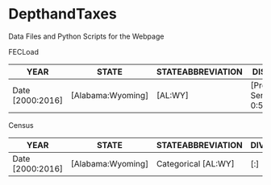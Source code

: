 # DepthandTaxes
Data Files and Python Scripts for the Webpage

FECLoad

| YEAR | STATE | STATEABBREVIATION | DISTRICT | FECID | INCUMBENTINDICATOR | CANDIDATENAME | PARTY | PRIMARYVOTES | RUNOFFVOTES | GENERALVOTES | GERUNOFFELECTIONVOTES | GENERALELECTIONDATE | PRIMARYDATE |
| --- | --- | --- | --- | --- | --- | --- | --- | --- | --- | --- | --- | --- | --- |
| Date [2000:2016] | [Alabama:Wyoming]  | [AL:WY] |  [President, Senator, 0:52] | Categorical | Binary | Categorical | Categorical | INT | INT | INT | INT | Date | Date

Census

| YEAR | STATE | STATEABBREVIATION | DIVISION | WHITE | BLACK | HISPANIC | ASIAN | NATIVE | HAWAIIAN | MIXED |
| --- | --- | --- | --- | --- | --- | --- | --- | --- | --- | --- |
| Date [2000:2016] | [Alabama:Wyoming]  | Categorical [AL:WY] | [:] | INT | INT| INT | INT | INT | INT | INT |
